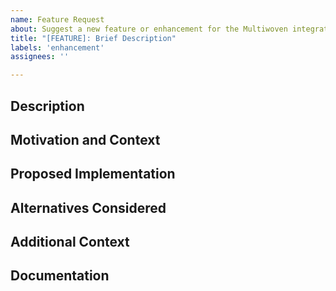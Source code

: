 ```yaml
---
name: Feature Request
about: Suggest a new feature or enhancement for the Multiwoven integrations gem
title: "[FEATURE]: Brief Description"
labels: 'enhancement'
assignees: ''

---
```


## Description
<!-- A clear and concise description of the feature you're proposing -->

## Motivation and Context
<!-- Why is this feature beneficial for the project? How would it improve the gem? -->

## Proposed Implementation
<!-- Describe how this feature could potentially be implemented -->

## Alternatives Considered
<!-- Are there any alternative solutions or features you've considered? -->

## Additional Context
<!-- Add any other context or screenshots about the feature request here -->

## Documentation
<!-- Indicate any changes or additions needed in the documentation to support this feature -->
